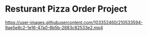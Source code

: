 # Resturant Pizza Order Project


https://user-images.githubusercontent.com/103352460/210533594-9ae5e8c2-1e16-47a0-8b5b-2883c82533e2.mp4

